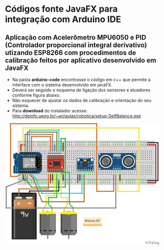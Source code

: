 
# Códigos fonte JavaFX para integração com  Arduino IDE

Aplicação com Acelerômetro MPU6050 e PID (Controlador proporcional integral derivativo) utizando ESP8266 com procedimentos de calibração feitos por aplicativo desenvolvido em JavaFX
------

* Na pasta **arduino-code** encontrasse o código em c++ que permite a interface com o sistema desenvolvido em javaFX.
* Deverá ser seguido o esquema de ligação dos sensores e atuadores conforme figura abaixo.
* Não esquecer de ajustar os dados de calibração e orientação do seu sistema.
* Para **download** do instalador acesse: http://deinfo.uepg.br/~ari/aulas/robotica/setup-SelfBalance.exe

<p align="center">
  <img src="../../Imagens/D1-mini_Self-Balance_bb.png" width="640">
</p>
